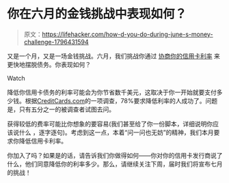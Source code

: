 # 你在六月的金钱挑战中表现如何？

> 原文：<https://lifehacker.com/how-d-you-do-during-june-s-money-challenge-1796431594>

又是一个月，又是一场金钱挑战。六月，我们挑战你通过 [协商你的信用卡利率](https://lifehacker.com/junes-money-challenge-cut-the-cost-of-your-credit-card-1795651432) 来更快地摆脱债务。你表现如何？

Watch

降低你信用卡债务的利率可能会为你节省数千美元，这取决于你一开始就要支付多少钱。根据[CreditCards.com](http://www.creditcards.com/credit-card-news/lower-rate-fee-waiver-poll.php)的一项调查，78%要求降低利率的人成功了。问题是，只有五分之一的被调查者试图去问。

获得较低的费率可能比你想象的要容易(我们甚至给了你一份脚本，详细说明你应该说什么 ，逐字逐句)。考虑到这一点，本着“问一问也无妨”的精神，我们本月要求你降低信用卡利率。

你加入了吗？如果是的话，请告诉我们你做得如何——你对你的信用卡发行商说了什么，他们同意降低你的利率多少。那么，请继续关注下周，届时我们将宣布七月的挑战！